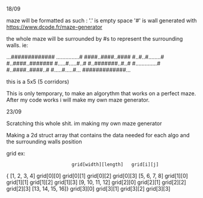 18/09

maze will be formatted as such :
'.' is empty space
'#' is wall
generated with https://www.dcode.fr/maze-generator

the whole maze will be surrounded by #s to represent the surrounding walls.
ie:

...#############
...............#
####..####..####
#..#..#........#
#..####..#######
#.....#.....#..#
#..#######..#..#
#..............#
#..####..####..#
#.....#.....#...
#############...

this is a 5x5  (5 corridors)

This is only temporary, to make an algorythm that works on a perfect maze.
After my code works i will make my own maze generator.


23/09

Scratching this whole shit. im making my own maze generator

Making a 2d struct array that contains the data needed for each algo and the surrounding walls position

grid ex:

							grid[width][length]	  grid[i][j]
{	[1, 2, 3, 4]			grid[0][0] grid[0][1] grid[0][2] grid[0][3]
	[5, 6, 7, 8]			grid[1][0] grid[1][1] grid[1][2] grid[1][3]
	[9, 10, 11, 12]			grid[2][0] grid[2][1] grid[2][2] grid[2][3]
	[13, 14, 15, 16]}		grid[3][0] grid[3][1] grid[3][2] grid[3][3]